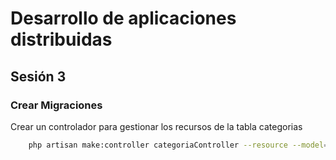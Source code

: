 # Desarrollo de aplicaciones distribuidas
## Sesión 3

### Crear Migraciones
Crear un controlador para gestionar los recursos de la tabla categorias

```bash
    php artisan make:controller categoriaController --resource --model=categoria
```